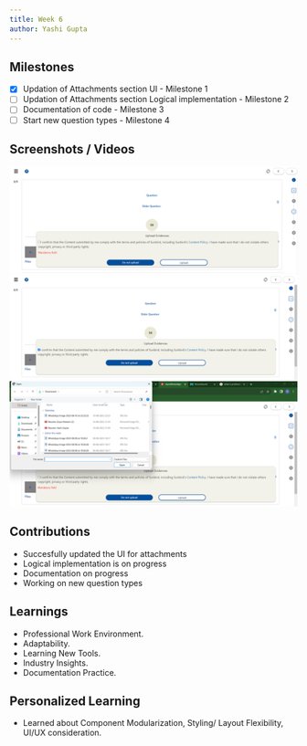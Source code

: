 ```yaml
---
title: Week 6
author: Yashi Gupta
---
```


## Milestones
- [x] Updation of Attachments section UI - Milestone 1
- [ ] Updation of Attachments section Logical implementation - Milestone 2
- [ ] Documentation of code - Milestone 3
- [ ] Start new question types - Milestone 4

## Screenshots / Videos 
![Remark/Attachments](<../../../../../images/Screenshot 2023-08-11 201658.png>)
![Remark/Attachments](<../../../../../images/Screenshot 2023-08-11 201718.png>)
![Remark/Attachments](<../../../../../images/Screenshot 2023-08-11 201728.png>)

## Contributions
- Succesfully updated the UI for attachments
- Logical implementation is on progress
- Documentation on progress
- Working on new question types 

## Learnings
- Professional Work Environment.
- Adaptability.
- Learning New Tools.
- Industry Insights.
- Documentation Practice.

## Personalized Learning
- Learned about Component Modularization, Styling/ Layout Flexibility, UI/UX consideration.
